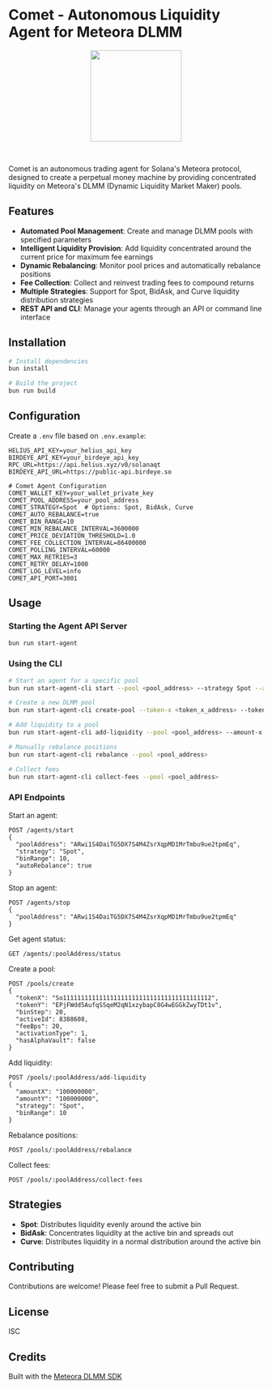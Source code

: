 # Comet - Autonomous Liquidity Agent for Meteora DLMM

<p align="center">
<img align="center" src="https://app.meteora.ag/icons/logo.svg" width="180" height="180" />
</p>
<br>

Comet is an autonomous trading agent for Solana's Meteora protocol, designed to create a perpetual money machine by providing concentrated liquidity on Meteora's DLMM (Dynamic Liquidity Market Maker) pools.

## Features

- **Automated Pool Management**: Create and manage DLMM pools with specified parameters
- **Intelligent Liquidity Provision**: Add liquidity concentrated around the current price for maximum fee earnings
- **Dynamic Rebalancing**: Monitor pool prices and automatically rebalance positions
- **Fee Collection**: Collect and reinvest trading fees to compound returns
- **Multiple Strategies**: Support for Spot, BidAsk, and Curve liquidity distribution strategies
- **REST API and CLI**: Manage your agents through an API or command line interface

## Installation

```bash
# Install dependencies
bun install

# Build the project
bun run build
```

## Configuration

Create a `.env` file based on `.env.example`:

```
HELIUS_API_KEY=your_helius_api_key
BIRDEYE_API_KEY=your_birdeye_api_key
RPC_URL=https://api.helius.xyz/v0/solanaqt
BIRDEYE_API_URL=https://public-api.birdeye.so

# Comet Agent Configuration
COMET_WALLET_KEY=your_wallet_private_key
COMET_POOL_ADDRESS=your_pool_address
COMET_STRATEGY=Spot  # Options: Spot, BidAsk, Curve
COMET_AUTO_REBALANCE=true
COMET_BIN_RANGE=10
COMET_MIN_REBALANCE_INTERVAL=3600000
COMET_PRICE_DEVIATION_THRESHOLD=1.0
COMET_FEE_COLLECTION_INTERVAL=86400000
COMET_POLLING_INTERVAL=60000
COMET_MAX_RETRIES=3
COMET_RETRY_DELAY=1000
COMET_LOG_LEVEL=info
COMET_API_PORT=3001
```

## Usage

### Starting the Agent API Server

```bash
bun run start-agent
```

### Using the CLI

```bash
# Start an agent for a specific pool
bun run start-agent-cli start --pool <pool_address> --strategy Spot --auto-rebalance true

# Create a new DLMM pool
bun run start-agent-cli create-pool --token-x <token_x_address> --token-y <token_y_address> --bin-step 20 --active-id 8388608 --fee-bps 20

# Add liquidity to a pool
bun run start-agent-cli add-liquidity --pool <pool_address> --amount-x 100000000 --amount-y 100000000 --strategy Spot --range 10

# Manually rebalance positions
bun run start-agent-cli rebalance --pool <pool_address>

# Collect fees
bun run start-agent-cli collect-fees --pool <pool_address>
```

### API Endpoints

Start an agent:
```
POST /agents/start
{
  "poolAddress": "ARwi1S4DaiTG5DX7S4M4ZsrXqpMD1MrTmbu9ue2tpmEq",
  "strategy": "Spot",
  "binRange": 10,
  "autoRebalance": true
}
```

Stop an agent:
```
POST /agents/stop
{
  "poolAddress": "ARwi1S4DaiTG5DX7S4M4ZsrXqpMD1MrTmbu9ue2tpmEq"
}
```

Get agent status:
```
GET /agents/:poolAddress/status
```

Create a pool:
```
POST /pools/create
{
  "tokenX": "So11111111111111111111111111111111111111112",
  "tokenY": "EPjFWdd5AufqSSqeM2qN1xzybapC8G4wEGGkZwyTDt1v",
  "binStep": 20,
  "activeId": 8388608,
  "feeBps": 20,
  "activationType": 1,
  "hasAlphaVault": false
}
```

Add liquidity:
```
POST /pools/:poolAddress/add-liquidity
{
  "amountX": "100000000",
  "amountY": "100000000",
  "strategy": "Spot",
  "binRange": 10
}
```

Rebalance positions:
```
POST /pools/:poolAddress/rebalance
```

Collect fees:
```
POST /pools/:poolAddress/collect-fees
```

## Strategies

- **Spot**: Distributes liquidity evenly around the active bin
- **BidAsk**: Concentrates liquidity at the active bin and spreads out
- **Curve**: Distributes liquidity in a normal distribution around the active bin

## Contributing

Contributions are welcome! Please feel free to submit a Pull Request.

## License

ISC

## Credits

Built with the [Meteora DLMM SDK](https://github.com/MeteoraAg/dlmm-sdk)